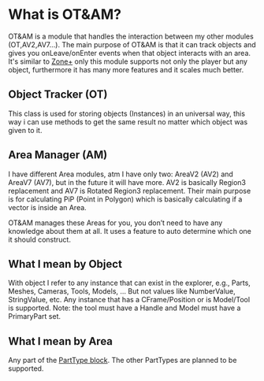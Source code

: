 # What is OT&AM?

OT&AM is a module that handles the interaction between my other modules (OT,AV2,AV7...). The main purpose of OT&AM is that it can track objects and gives you onLeave/onEnter events when that object interacts with an area. It's similar to [Zone+](https://1foreverhd.github.io/HDAdmin/projects/zoneplus/about/) only this module supports not only the player but any object, furthermore it has many more features and it scales much better.


## Object Tracker (OT)
This class is used for storing objects (Instances) in an universal way, this way i can use methods to get the same result no matter which object was given to it.

## Area Manager (AM)
I have different Area modules, atm I have only two: AreaV2 (AV2) and AreaV7 (AV7), but in the future it will have more. AV2 is basically Region3 replacement and AV7 is Rotated Region3 replacement. Their main purpose is for calculating PiP (Point in Polygon) which is basically calculating if a vector is inside an Area.

OT&AM manages these Areas for you, you don’t need to have any knowledge about them at all. It uses a feature to auto determine which one it should construct.

## What I mean by Object
With object I refer to any instance that can exist in the explorer, e.g., Parts, Meshes, Cameras, Tools, Models, ... But not values like NumberValue, StringValue, etc. Any instance that has a CFrame/Position or is Model/Tool is supported. Note: the tool must have a Handle and Model must have a PrimaryPart set.

## What I mean by Area
Any part of the [PartType block](https://developer.roblox.com/en-us/api-reference/enum/PartType). The other PartTypes are planned to be supported.
